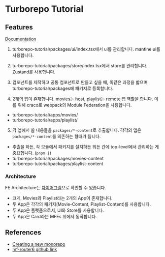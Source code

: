 # Turborepo Tutorial

## Features

[Documentation](./_docs/_.md)

1. turborepo-tutorial/packages/ui/index.tsx에서 ui를 관리합니다. mantine ui를 사용합니다.

2. turborepo-tutorial/packages/store/index.tsx에서 store를 관리합니다. Zustand를 사용합니다.

3. 컴포넌트를 제작하고 공통 컴포넌트로 만들고 싶을 때, 똑같은 과정을 밟으며 turborepo-tutorial/packages에 패키지로 등록합니다.

4. 2개의 앱이 존재합니다. movies는 host, playlist는 remote 앱 역할을 합니다. 이를 위해 craco로 webpack의 Module Federation을 사용합니다.

- turborepo-tutorial/apps/movies/
- turborepo-tutorial/apps/playlist/

5. 각 앱에서 쓸 내용들을 `packages/*-content`로 추출합니다. 각각의 앱은 `packages/*-content`를 의존하는 형태가 됩니다.

- 추출을 하든, 각 모듈에서 패키지를 설치하든 뭐든 간에 top-level에서 관리하는 게 중요합니다. (`pnpm i`)
- turborepo-tutorial/packages/movies-content
- turborepo-tutorial/packages/playlist-content

### Architecture

FE Architecture는 [다이어그램](./architecture.dio)으로 확인할 수 있습니다.

- 크게, Movies와 Playlist라는 2개의 App이 존재합니다.
- 두 App은 각각의 패키지(Movie-Content, Playlist-Content)를 사용합니다.
- 두 App은 플랫폼으로서, UI와 Store를 사용합니다.
- 두 App은 Card라는 MFEs 위에서 동작합니다.

## References

- [Creating a new monorepo](https://turbo.build/repo/docs/getting-started/create-new)
- [mf-router6 github link](https://github.com/jherr/mf-router6)
